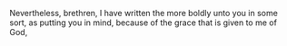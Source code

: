 Nevertheless, brethren, I have written the more boldly unto you in some sort, as putting you in mind, because of the grace that is given to me of God,
